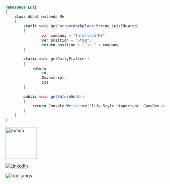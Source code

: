 ```c#

namespace Luiz
{
    class About extends Me
    {
        static void getCurrentWorkplace(String LuizEduardo)
        {
                var company = "Infortech-MS";
                ver position = "Stag";
                return position + " in " + company 
        }

        static void getDailyPratice()
        {   
            return
                c#,
                Javascript,
                css
        }

        public void getFutureGoal()
        {
            return Console.WriteLine('life-Style !important, GameDev etc');
        }
    }
}
```

<a href="https://dandy-zephyr-8b8.notion.site/Programa-o-8ccded93336a4217bd52914f1a750845"> <img width="100px" src ="https://img.icons8.com/nolan/344/notion.png" alt="notion"></a>  

<a href="https://www.linkedin.com/in/luiz-eduardo-domingues-634156214/"><img src="https://img.shields.io/badge/LinkedIn--_.svg?style=social&logo=linkedin" alt="LinkedIn"></a>


![Top Langs](https://github-readme-stats.vercel.app/api/top-langs/?username=hit25082000&layout=compact&title_color=007bff&text_color=e7e7e7&icon_color=007bff&bg_color=171c28)


